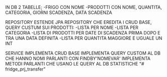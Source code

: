 IN DB 2 TABELLE;
-FRIGO CON NOME
-PRODOTTI CON NOME, QUANTITA, CATEGORIA, GIORNI SCADENZA, DATA SCADENZA


REPOSITORY ESTENDE JPA REPOSITORY CHE EREDITA I CRUD BASE, QUERY CUSTUM SUI PRODOTTI:
-LISTA PER NOME
-LISTA PER CATEGORIA
-LISTA DI PRODOTTI PER DATE DI SCADENZA PRIMA DOPO E TRA UNA DATA DEFINITA
-LISTA PER QUANTITA MAGGIORE E UGUALE UN INT


SERVICE
IMPLEMENTA CRUD BASE
IMPLEMENTA QUERY CUSTOM AL DB CHE HANNO NOMI PARLANTI CON FINDBY'NOMEVAR' 
IMPLEMENTA METODI PARLANTI CHE USANO LE QUERY AL DB
STATISTICHE "# fridge_prj_transfer" 
